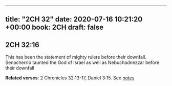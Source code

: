 
---
title: "2CH 32"
date: 2020-07-16 10:21:20 +00:00
book: 2CH
draft: false
---

## 2CH 32:16

This has been the statement of mighty rulers before their downfall. Senacherrib taunted the God of Israel as well as Nebuchadnezzar before their downfall

**Related verses**: 2 Chronicles 32:13-17, Daniel 3:15. See [notes](https://my.bible.com/notes/3474887589155823939)

